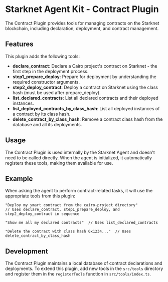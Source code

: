 # Starknet Agent Kit - Contract Plugin

The Contract Plugin provides tools for managing contracts on the Starknet blockchain, including declaration, deployment, and contract management.

## Features

This plugin adds the following tools:

- **declare_contract**: Declare a Cairo project's contract on Starknet - the first step in the deployment process.
- **step1_prepare_deploy**: Prepare for deployment by understanding the required constructor arguments.
- **step2_deploy_contract**: Deploy a contract on Starknet using the class hash (must be used after prepare_deploy).
- **list_declared_contracts**: List all declared contracts and their deployed instances.
- **list_deployed_contracts_by_class_hash**: List all deployed instances of a contract by its class hash.
- **delete_contract_by_class_hash**: Remove a contract class hash from the database and all its deployments.

## Usage

The Contract Plugin is used internally by the Starknet Agent and doesn't need to be called directly. When the agent is initialized, it automatically registers these tools, making them available for use.

## Example

When asking the agent to perform contract-related tasks, it will use the appropriate tools from this plugin:

```
"Deploy my smart contract from the cairo-project directory"  
// Uses declare_contract, step1_prepare_deploy, and step2_deploy_contract in sequence

"Show me all my declared contracts"  // Uses list_declared_contracts

"Delete the contract with class hash 0x1234..."  // Uses delete_contract_by_class_hash
```

## Development

The Contract Plugin maintains a local database of contract declarations and deployments. To extend this plugin, add new tools in the `src/tools` directory and register them in the `registerTools` function in `src/tools/index.ts`.
